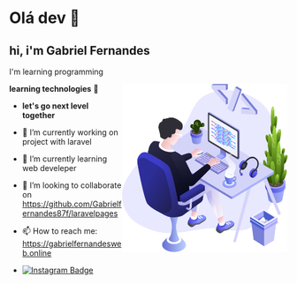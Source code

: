 # Olá dev 👋
## hi, i'm Gabriel Fernandes

I'm learning programming 


<img align="right" src="https://github.com/fergracianoo/fergracianoo/blob/master/images/illustration.png" width="300"/>


**learning technologies** 🤩

- **let's go next level together**

- 🔭 I’m currently working on project with laravel
- 🌱 I’m currently learning web develeper
- 👯 I’m looking to collaborate on https://github.com/Gabrielfernandes87f/laravelpages

- 📫 How to reach me: https://gabrielfernandesweb.online
- [![Instagram Badge](https://img.shields.io/badge/-Gabriel.fernandes.blade-6633cc?style=flat-square&labelColor=6633cc&logo=instagram&logoColor=white&link=https://https://www.instagram.com/gabrielfernandes87s/)](https://www.instagram.com/gabrielfernandes87s/) 

